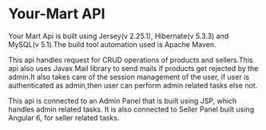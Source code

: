 # Your-Mart API
Your Mart Api is built using Jersey(v 2.25.1), Hibernate(v 5.3.3) and MySQL(v 5.1).The build tool automation used is Apache Maven.

This api handles request for CRUD operations of products and sellers.This api also uses Javax Mail library to send mails if products get rejected by the admin.It also takes care of the session management of the user, if user is authenticated as admin,then user can perform admin related tasks else not.

This api is connected to an Admin Panel that is built using JSP, which handles admin related tasks. It is also connected to Seller Panel built using Angular 6, for seller related tasks.
